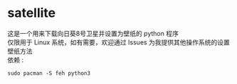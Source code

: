 # satellite

这是一个用来下载向日葵8号卫星并设置为壁纸的 python 程序  
仅限用于 Linux 系统，如有需要，欢迎通过 Issues 为我提供其他操作系统的设置壁纸方法  
依赖 :  
```
sudo pacman -S feh python3
```
